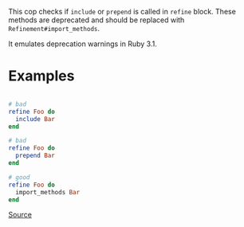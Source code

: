 
This cop checks if `include` or `prepend` is called in `refine` block.
These methods are deprecated and should be replaced with `Refinement#import_methods`.

It emulates deprecation warnings in Ruby 3.1.

# Examples

```ruby

# bad
refine Foo do
  include Bar
end

# bad
refine Foo do
  prepend Bar
end

# good
refine Foo do
  import_methods Bar
end
```

[Source](http://www.rubydoc.info/gems/rubocop/RuboCop/Cop/Lint/RefinementImportMethods)